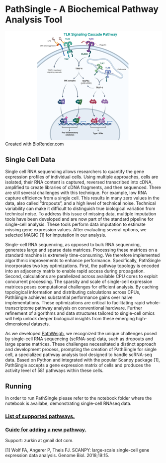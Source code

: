 # PathSingle - A Biochemical Pathway Analysis Tool
![PathSingle](data/TLR%20Signaling%20Cascade%20Pathway.png)
Created with BioRender.com

## Single Cell Data
Single cell RNA sequencing allows researchers to quantify the gene expression profiles of individual cells. Using multiple approaches, cells are isolated, their RNA content is captured, reversed transcribed into cDNA, amplified to create libraries of cDNA fragments, and then sequenced. There are still several challenges with this technique. For example, low RNA capture efficiency from a single cell. This results in many zero values in the data, also called “dropouts”, and a high level of technical noise. Technical variability can make it difficult to distinguish true biological variation from technical noise.
To address this issue of missing data, multiple imputation tools have been developed and are now part of the standard pipeline for single-cell analysis. These tools perform data imputation to estimate missing gene expression values. After evaluating several options, we selected MAGIC [1] for imputation in our analysis.

Single-cell RNA sequencing, as opposed to bulk RNA sequencing, generates large and sparse data matrices. Processing these matrices on a standard machine is extremely time-consuming. We therefore implemented algorithmic improvements to enhance performance. Specifically, PathSingle incorporates two key optimizations. First, the pathway topology is encoded into an adjacency matrix to enable rapid access during propagation. Second, calculations are parallelized across available CPU cores to exploit concurrent processing. The sparsity and scale of single-cell expression matrices poses computational challenges for efficient analysis. By caching topological information and distributing calculations across CPUs, PathSingle achieves substantial performance gains over naive implementations. These optimizations are critical to facilitating rapid whole-transcriptome pathway analysis on conventional hardware. Further refinement of algorithms and data structures tailored to single-cell omics will help unlock deeper biological insights from these emerging high-dimensional datasets.

As we developed [PathWeigh](https://github.com/zurkin1/Pathweigh), we recognized the unique challenges posed by single-cell RNA sequencing (scRNA-seq) data, such as dropouts and large sparse matrices. These challenges necessitated a distinct approach and development process, prompting the creation of PathSingle for single cell, a specialized pathway analysis tool designed to handle scRNA-seq data.
Based on Python and integrated with the popular Scanpy package [1], PathSingle accepts a gene expression matrix of cells and produces the activity level of 581 pathways within these cells.

## Running
In order to run PathSingle please refer to the notebook folder where the notebook is availabe, demonstrating single-cell RNAseq data.


### [List of supported pathways.](data/pathnames.txt)

### [Guide for adding a new pathway.](data/guide.md)

Support: zurkin at gmail dot com.

[1] Wolf FA, Angerer P, Theis FJ. SCANPY: large-scale single-cell gene expression data analysis. Genome Biol. 2018;19:15.